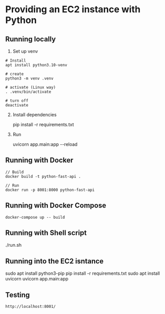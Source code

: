 # Providing an EC2 instance with Python



## Running locally

1. Set up venv

```
# Install 
apt install python3.10-venv

# create
python3 -m venv .venv

# activate (Linux way)
. .venv/bin/activate

# turn off
deactivate
```


2. Install dependencies

    pip install -r requirements.txt


3. Run

    uvicorn app.main:app --reload


## Running with Docker

    // Build
    docker build -t python-fast-api .

    // Run
    docker run -p 8001:8000 python-fast-api


## Running with Docker Compose

    docker-compose up -- build


## Running with Shell script

   ./run.sh


## Running into the EC2 isntance

sudo apt install python3-pip
pip install -r requirements.txt
sudo apt install uvicorn
uvicorn app.main:app





## Testing

    http://localhost:8001/
